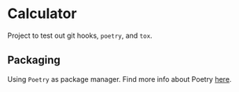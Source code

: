 # Calculator
Project to test out git hooks, `poetry`, and `tox`.

## Packaging
Using `Poetry` as package manager. Find more info about Poetry [here](https://python-poetry.org/).